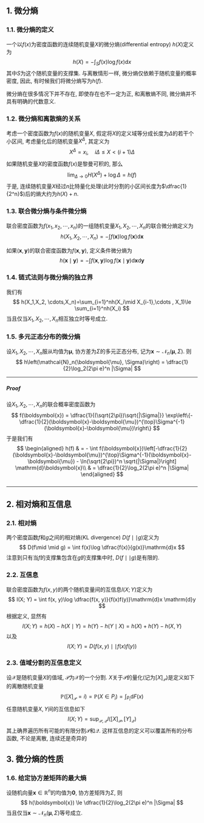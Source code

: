 ## 1. 微分熵
### 1.1. 微分熵的定义
一个以$f(x)$为密度函数的连续随机变量$X$的微分熵(differential entropy) $h(X)$定义为
$$
h(X)=-\int_{S}f(x)\log f(x)\mathrm{d}x
$$
其中$S$为这个随机变量的支撑集. 与离散情形一样, 微分熵仅依赖于随机变量的概率密度, 因此, 有时候我们将微分熵写为$h(f)$.

微分熵在很多情况下并不存在, 即使存在也不一定为正, 和离散熵不同, 微分熵并不具有明确的代数意义. 

### 1.2. 微分熵和离散熵的关系
考虑一个密度函数为$f(x)$的随机变量$X$, 假定将$X$的定义域等分成长度为$\Delta$的若干个小区间, 考虑量化后的随机变量$X^{\Delta}$, 其定义为
$$
X^{\Delta}=x_i,\quad i\Delta \le X< (i+1)\Delta
$$
如果随机变量$X$的密度函数$f(x)$是黎曼可积的, 那么
$$\lim_{\Delta\to 0}H(X^{\Delta})+\log \Delta = h(f)$$
于是, 连续随机变量$X$经过$n$比特量化处理(此时分割的小区间长度为$\dfrac{1}{2^n}$)后的熵大约为$h(X)+n$.


### 1.3. 联合微分熵与条件微分熵
联合密度函数为$f(x_1, x_2, \cdots, x_n)$的一组随机变量$X_1, X_2, \cdots, X_n$的联合微分熵定义为
$$
h(X_1, X_2, \cdots, X_n) = -\int f(\boldsymbol{x})\log f(\boldsymbol{x})\mathrm{d}\boldsymbol{x}
$$

如果$(\boldsymbol{x}, \boldsymbol{y})$的联合密度函数为$f(\boldsymbol{x}, \boldsymbol{y})$, 定义条件微分熵为
$$
h(\boldsymbol{x}\mid \boldsymbol{y}) = -\int f(\boldsymbol{x}, \boldsymbol{y})\log f(\boldsymbol{x}\mid \boldsymbol{y})\mathrm{d}\boldsymbol{x}\mathrm{d}\boldsymbol{y}
$$


### 1.4. 链式法则与微分熵的独立界
我们有
$$
h(X_1,X_2, \cdots,X_n)=\sum_{i=1}^nh(X_i\mid X_{i-1},\cdots , X_1)\le \sum_{i=1}^nh(X_i)
$$
当且仅当$X_1,X_2, \cdots,X_n$相互独立时等号成立. 

### 1.5. 多元正态分布的微分熵
设$X_1, X_2, \cdots, X_n$服从均值为$\boldsymbol{\mu}$, 协方差为$\Sigma$的多元正态分布, 记为$\boldsymbol{x}\sim \mathcal{N}_n(\boldsymbol{\mu}, \Sigma)$. 则
$$
h\left(\mathcal{N}_n(\boldsymbol{\mu}, \Sigma)\right) = \dfrac{1}{2}\log_2(2\pi e)^n |\Sigma| 
$$
___
##### Proof
设$X_1, X_2, \cdots, X_n$的联合概率密度函数为
$$
f(\boldsymbol{x}) = \dfrac{1}{(\sqrt{2\pi})\sqrt{|\Sigma|}} \exp\left\{-\dfrac{1}{2}(\boldsymbol{x}-\boldsymbol{\mu})^{\top}\Sigma^{-1}(\boldsymbol{x}-\boldsymbol{\mu})\right\}
$$
于是我们有
$$
\begin{aligned}
h(f) & = - \int f(\boldsymbol{x})\left[-\dfrac{1}{2}(\boldsymbol{x}-\boldsymbol{\mu})^{\top}\Sigma^{-1}(\boldsymbol{x}-\boldsymbol{\mu}) - \ln(\sqrt{2\pi})^n \sqrt{|\Sigma|}\right] \mathrm{d}\boldsymbol{x}\\
& = \dfrac{1}{2}\log_2(2\pi e)^n |\Sigma|
\end{aligned}
$$
#####
___



## 2. 相对熵和互信息
### 2.1. 相对熵
两个密度函数$f$和$g$之间的相对熵(KL divergence) $D(f\mid \mid g)$定义为
$$
D(f\mid \mid g) = \int f(x)\log \dfrac{f(x)}{g(x)}\mathrm{d}x
$$
注意到只有当$f$的支撑集包含在$g$的支撑集中时, $D(f\mid \mid g)$是有限的. 


### 2.2. 互信息
联合密度函数为$f(x, y)$的两个随机变量间的互信息$I(X; Y)$定义为
$$
I(X; Y) = \int f(x, y)\log \dfrac{f(x, y)}{f(x)f(y)}\mathrm{d}x \mathrm{d}y
$$
根据定义, 显然有
$$
I(X; Y) = h(X) - h(X\mid Y) = h(Y) - h(Y\mid X) = h(X) + h(Y) - h(X, Y)
$$
以及
$$
I(X; Y) = D(f(x, y)\mid \mid f(x)f(y))
$$

### 2.3. 值域分割的互信息定义
设$\mathcal{X}$是随机变量$X$的值域, $\mathcal{P}$为$\mathcal{X}$的一个分割. $X$关于$\mathcal{P}$的量化(记为$[X]_{\mathcal{P}}$)是定义如下的离散随机变量
$$
\mathbb{P}([X]_{\mathcal{P}}=i)=\mathbb{P}(X\in P_i)=\int _{P_i}\mathrm{d}F(x)
$$
任意随机变量$X,Y$间的互信息如下
$$
I(X;Y)=\sup_{\mathcal{P}, \mathcal{Q}}I([X]_{\mathcal{P}}, [Y]_{\mathcal{Q}})
$$
其上确界遍历所有可能的有限分割$\mathcal{P}$和$\mathcal{Q}$. 这样互信息的定义可以覆盖所有的分布函数, 不论是离散, 连续还是奇异的


## 3. 微分熵的性质
### 1.6. 给定协方差矩阵的最大熵
设随机向量$\boldsymbol{x}\in \mathbb{R}^n$的均值为$\boldsymbol{0}$, 协方差矩阵为$\Sigma$, 则
$$
h(\boldsymbol{x}) \le \dfrac{1}{2}\log_2(2\pi e)^n |\Sigma|
$$
当且仅当$\boldsymbol{x}\sim \mathcal{N}_n(\boldsymbol{\mu}, \Sigma)$等号成立. 

